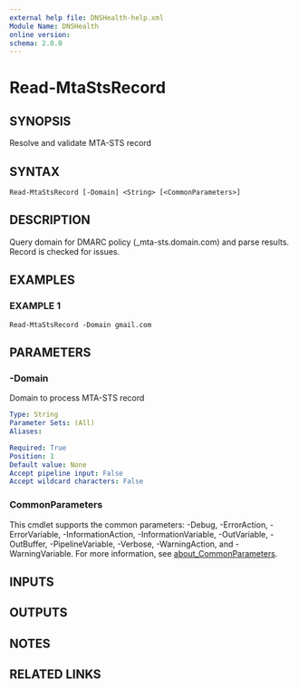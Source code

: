 ```yaml
---
external help file: DNSHealth-help.xml
Module Name: DNSHealth
online version:
schema: 2.0.0
---
```


# Read-MtaStsRecord

## SYNOPSIS
Resolve and validate MTA-STS record

## SYNTAX

```
Read-MtaStsRecord [-Domain] <String> [<CommonParameters>]
```

## DESCRIPTION
Query domain for DMARC policy (_mta-sts.domain.com) and parse results.
Record is checked for issues.

## EXAMPLES

### EXAMPLE 1
```
Read-MtaStsRecord -Domain gmail.com
```

## PARAMETERS

### -Domain
Domain to process MTA-STS record

```yaml
Type: String
Parameter Sets: (All)
Aliases:

Required: True
Position: 1
Default value: None
Accept pipeline input: False
Accept wildcard characters: False
```

### CommonParameters
This cmdlet supports the common parameters: -Debug, -ErrorAction, -ErrorVariable, -InformationAction, -InformationVariable, -OutVariable, -OutBuffer, -PipelineVariable, -Verbose, -WarningAction, and -WarningVariable. For more information, see [about_CommonParameters](http://go.microsoft.com/fwlink/?LinkID=113216).

## INPUTS

## OUTPUTS

## NOTES

## RELATED LINKS
